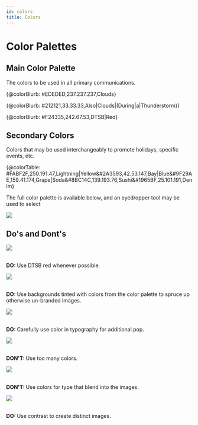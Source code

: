 ```yaml
---
id: colors
title: Colors
---
```

# Color Palettes

<h2 class="centeredText">Main Color Palette</h2>

<p class="descriptionText">The colors to be used in all primary communications.</p>

<div class="row"><div class="thirdWidth"> 

{@colorBlurb: #EDEDED,237.237.237,Clouds}

</div><div class="thirdWidth">

{@colorBlurb: #212121,33.33.33,Also|Clouds|(During|a|Thunderstorm)}

</div><div class="thirdWidth">

{@colorBlurb: #F24335,242.67.53,DTSB|Red}

</div></div>

<h2 class="centeredText">Secondary Colors</h2>

<p class="descriptionText">Colors that may be used interchangeably to promote holidays, specific events, etc.</p>

{@colorTable: #FABF2F,250.191.47,Lightning|Yellow&#2A3593,42.53.147,Bay|Blue&#9F29AE,159.41.174,Grape|Soda&#8BC14C,139.193.76,Sushi&#1965BF,25.101.191,Denim}

<p class="descriptionText">The full color palette is available below, and an eyedropper tool may be used to select </p>

<img class="downloadable" src="../img/fullPalette.jpg">

## Do's and Dont's
<div class="row">
<div class="thirdWidth"><img class="downloadable" src="../img/dosDonts1.jpg"><p class="descriptionText"><strong><br>DO: </strong>Use DTSB red whenever possible.</p></div>
<div class="thirdWidth"><img class="downloadable" src="../img/dosDonts2.jpg"><p class="descriptionText"><strong><br>DO: </strong>Use backgrounds tinted with colors from the color palette to spruce up otherwise un-branded images.</p></div>
<div class="thirdWidth"><img class="downloadable" src="../img/dosDonts3.jpg"><p class="descriptionText"><strong><br>DO: </strong>Carefully use color in typography for additional pop.</p></div>
</div>

<div class="row">
<div class="thirdWidth"><img class="downloadable" src="../img/dosDonts4.jpg"><p class="descriptionText"><strong><br>DON'T: </strong>Use too many colors.</p></div>
<div class="thirdWidth"><img class="downloadable" src="../img/dosDonts5.jpg"><p class="descriptionText"><strong><br>DON'T: </strong>Use colors for type that blend into the images.</p></div>
<div class="thirdWidth"><img class="downloadable" src="../img/dosDonts6.jpg"><p class="descriptionText"><strong><br>DO: </strong>Use contrast to create distinct images.</p></div>
</div>